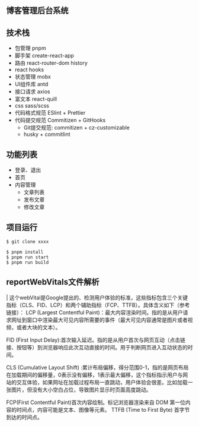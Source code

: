 ## 博客管理后台系统
## 技术栈
 - 包管理 pnpm
 - 脚手架 create-react-app
 - 路由 react-router-dom history
 - react hooks
 - 状态管理 mobx
 - UI组件库 antd
 - 接口请求 axios
 - 富文本 react-quill
 - css sass/scss
 - 代码格式规范 ESlint + Prettier
 - 代码提交规范 Commitizen + GitHooks
   - Git提交规范: commitizen + cz-customizable
   - husky + commitlint
## 功能列表
 - 登录、退出
 - 首页
 - 内容管理
   - 文章列表
   - 发布文章
   - 修改文章

## 项目运行
```shell
$ git clone xxxx
```

```shell
$ pnpm install
$ pnpm run start
$ pnpm run build
```

## reportWebVitals文件解析

| 这个webVital是Google提出的、检测用户体验的标准，这些指标包含三个关键指标（CLS、FID、LCP）和两个辅助指标（FCP、TTFB）。具体含义如下（参考链接）：
LCP (Largest Contentful Paint)：最大内容渲染时间。指的是从用户请求网址到窗口中渲染最大可见内容所需要的事件（最大可见内容通常是图片或者视频，或者大块的文本）。

FID (First Input Delay):首次输入延迟。指的是从用户首次与网页互动（点击链接、按钮等）到浏览器响应此次互动直接的时间。用于判断网页进入互动状态的时间。

CLS (Cumulative Layout Shift) :累计布局偏移，得分范围0-1，指的是网页布局在加载期间的偏移量，0表示没有偏移，1表示最大偏移，这个指标指示用户与网站的交互体验，如果网址在加载过程布局一直跳动，用户体验会很差。比如加载一张图片，但没有大小空白占位，导致图片显示时页面高度跳动。

FCP(First Contentful Paint)首次内容绘制。标记浏览器渲染来自 DOM 第一位内容的时间点，内容可能是文本、图像等元素。
TTFB (Time to First Byte) 首字节到达的时间点。





